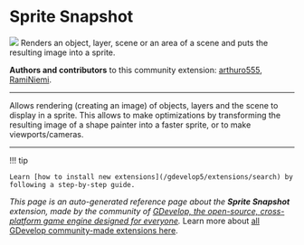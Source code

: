 # Sprite Snapshot

<img src="https://resources.gdevelop-app.com/assets/Icons/camera-enhance.svg" class="extension-icon"></img>
Renders an object, layer, scene or an area of a scene and puts the resulting image into a sprite.

**Authors and contributors** to this community extension: [arthuro555](https://gd.games/arthuro555), [RamiNiemi](https://gd.games/RamiNiemi).

---

Allows rendering (creating an image) of objects, layers and the scene to display in a sprite. 
This allows to make optimizations by transforming the resulting image of a shape painter into a faster sprite, or to make viewports/cameras.

---

!!! tip

    Learn [how to install new extensions](/gdevelop5/extensions/search) by following a step-by-step guide.

*This page is an auto-generated reference page about the **Sprite Snapshot** extension, made by the community of [GDevelop, the open-source, cross-platform game engine designed for everyone](https://gdevelop.io/).* Learn more about [all GDevelop community-made extensions here](/gdevelop5/extensions).